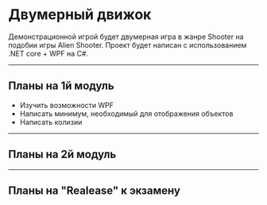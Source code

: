 # Двумерный движок
Демонстрационной игрой будет двумерная игра в жанре Shooter на подобии игры Alien Shooter. Проект будет написан с использованием .NET core + WPF на C#.
***

## Планы на 1й модуль
* Изучить возможности WPF
* Написать минимум, необходимый для отображения объектов
* Написать колизии

***
## Планы на 2й модуль


***
## Планы на "Realease" к экзамену
